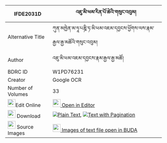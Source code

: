 |IFDE2031D|འཇུ་མི་ཕམ་རིན་པོ་ཆེའི་གསུང་འབུམ། 
| --- | --- 
|Alternative Title |ཀུན་མཁྱེན་མ་ཧཱ་པཎྜི་ཏ་མི་ཕམ་འཇམ་དབྱངས་ཕྱོགས་ལས་རྣམ་རྒྱལ་རྒྱ་མཚོའི་གསུང་འབུམ།
|Author| འཇུ་མི་ཕམ་འཇམ་དབྱངས་རྣམ་རྒྱལ་རྒྱ་མཚོ།
|BDRC ID | W1PD76231
|Creator | Google OCR
|Number of Volumes| 33
|<img width="25" src="https://img.icons8.com/color/25/000000/edit-property.png">Edit Online| [<img width="25" src="https://avatars.githubusercontent.com/u/45091458?s=200&v=4"> Open in Editor](http://editor.openpecha.org/IFDE2031D)
|<img width="25" src="https://img.icons8.com/fluent/48/000000/download-2.png"/>  Download | [![](https://img.icons8.com/color/20/000000/txt.png)Plain Text](https://github.com/Openpecha/IFDE2031D/releases/download/v1/ju_mi_pam_rinpoche_i_sungbum_plain_IFDE2031D.zip), [![](https://img.icons8.com/color/20/000000/txt.png)Text with Pagination](https://github.com/Openpecha/IFDE2031D/releases/download/v1/ju_mi_pam_rinpoche_i_sungbum_pages_IFDE2031D.zip)
|<img width="25" src="https://img.icons8.com/plasticine/100/000000/pictures-folder.png"/>  Source Images | [<img width="25" src="https://library.bdrc.io/icons/BUDA-small.svg"> Images of text file open in BUDA](https://library.bdrc.io/show/bdr:W1PD76231)